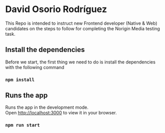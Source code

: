 # David Osorio Rodríguez 

This Repo is intended to instruct new Frontend developer (Native & Web) candidates on the steps to follow for completing the Norigin Media testing task.

## Install the dependencies

Before we start, the first thing we need to do is install the dependencies with the following command

### `npm install`

## Runs the app
Runs the app in the development mode.\
Open [http://localhost:3000](http://localhost:3000) to view it in your browser.

### `npm run start`

